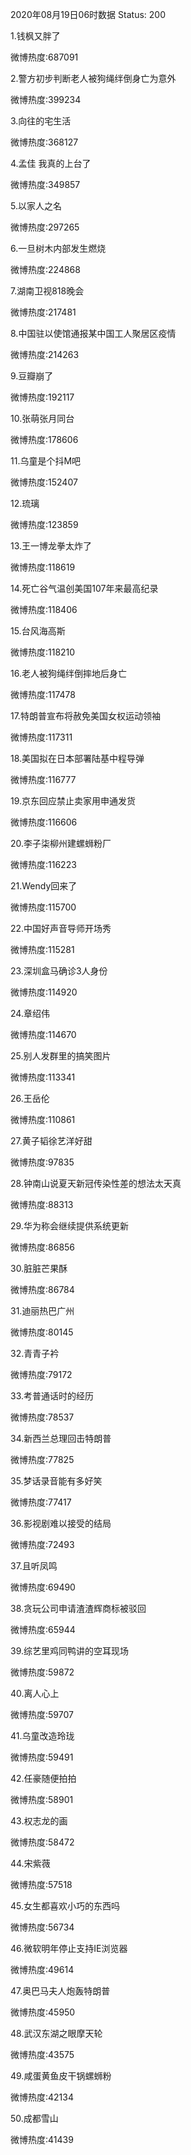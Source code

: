 2020年08月19日06时数据
Status: 200

1.钱枫又胖了

微博热度:687091

2.警方初步判断老人被狗绳绊倒身亡为意外

微博热度:399234

3.向往的宅生活

微博热度:368127

4.孟佳 我真的上台了

微博热度:349857

5.以家人之名

微博热度:297265

6.一旦树木内部发生燃烧

微博热度:224868

7.湖南卫视818晚会

微博热度:217481

8.中国驻以使馆通报某中国工人聚居区疫情

微博热度:214263

9.豆瓣崩了

微博热度:192117

10.张萌张月同台

微博热度:178606

11.乌童是个抖M吧

微博热度:152407

12.琉璃

微博热度:123859

13.王一博龙拳太炸了

微博热度:118619

14.死亡谷气温创美国107年来最高纪录

微博热度:118406

15.台风海高斯

微博热度:118210

16.老人被狗绳绊倒摔地后身亡

微博热度:117478

17.特朗普宣布将赦免美国女权运动领袖

微博热度:117311

18.美国拟在日本部署陆基中程导弹

微博热度:116777

19.京东回应禁止卖家用申通发货

微博热度:116606

20.李子柒柳州建螺蛳粉厂

微博热度:116223

21.Wendy回来了

微博热度:115700

22.中国好声音导师开场秀

微博热度:115281

23.深圳盒马确诊3人身份

微博热度:114920

24.章绍伟

微博热度:114670

25.别人发群里的搞笑图片

微博热度:113341

26.王岳伦

微博热度:110861

27.黄子韬徐艺洋好甜

微博热度:97835

28.钟南山说夏天新冠传染性差的想法太天真

微博热度:88313

29.华为称会继续提供系统更新

微博热度:86856

30.脏脏芒果酥

微博热度:86784

31.迪丽热巴广州

微博热度:80145

32.青青子衿

微博热度:79172

33.考普通话时的经历

微博热度:78537

34.新西兰总理回击特朗普

微博热度:77825

35.梦话录音能有多好笑

微博热度:77417

36.影视剧难以接受的结局

微博热度:72493

37.且听凤鸣

微博热度:69490

38.贪玩公司申请渣渣辉商标被驳回

微博热度:65944

39.综艺里鸡同鸭讲的空耳现场

微博热度:59872

40.离人心上

微博热度:59707

41.乌童改造玲珑

微博热度:59491

42.任豪随便拍拍

微博热度:58901

43.权志龙的画

微博热度:58472

44.宋紫薇

微博热度:57518

45.女生都喜欢小巧的东西吗

微博热度:56734

46.微软明年停止支持IE浏览器

微博热度:49614

47.奥巴马夫人炮轰特朗普

微博热度:45950

48.武汉东湖之眼摩天轮

微博热度:43575

49.咸蛋黄鱼皮干锅螺蛳粉

微博热度:42134

50.成都雪山

微博热度:41439

